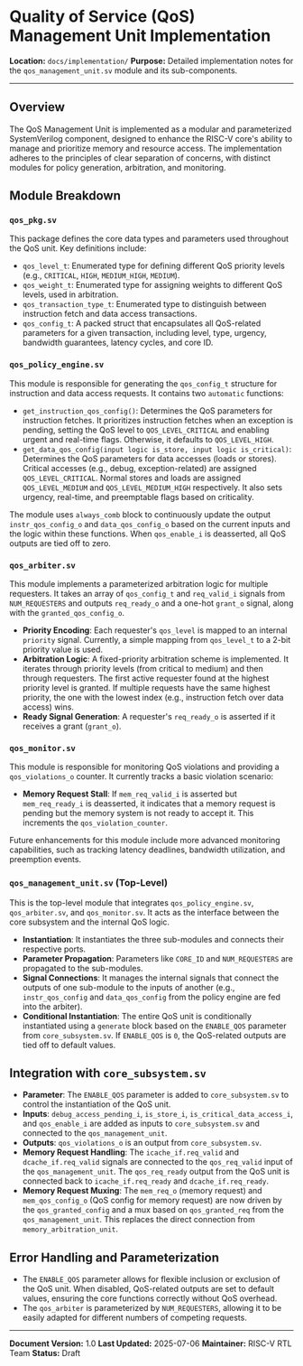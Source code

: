 # Quality of Service (QoS) Management Unit Implementation

**Location:** `docs/implementation/`
**Purpose:** Detailed implementation notes for the `qos_management_unit.sv` module and its sub-components.

---

## Overview

The QoS Management Unit is implemented as a modular and parameterized SystemVerilog component, designed to enhance the RISC-V core's ability to manage and prioritize memory and resource access. The implementation adheres to the principles of clear separation of concerns, with distinct modules for policy generation, arbitration, and monitoring.

## Module Breakdown

### `qos_pkg.sv`

This package defines the core data types and parameters used throughout the QoS unit. Key definitions include:

-   `qos_level_t`: Enumerated type for defining different QoS priority levels (e.g., `CRITICAL`, `HIGH`, `MEDIUM_HIGH`, `MEDIUM`).
-   `qos_weight_t`: Enumerated type for assigning weights to different QoS levels, used in arbitration.
-   `qos_transaction_type_t`: Enumerated type to distinguish between instruction fetch and data access transactions.
-   `qos_config_t`: A packed struct that encapsulates all QoS-related parameters for a given transaction, including level, type, urgency, bandwidth guarantees, latency cycles, and core ID.

### `qos_policy_engine.sv`

This module is responsible for generating the `qos_config_t` structure for instruction and data access requests. It contains two `automatic` functions:

-   `get_instruction_qos_config()`: Determines the QoS parameters for instruction fetches. It prioritizes instruction fetches when an exception is pending, setting the QoS level to `QOS_LEVEL_CRITICAL` and enabling urgent and real-time flags. Otherwise, it defaults to `QOS_LEVEL_HIGH`.
-   `get_data_qos_config(input logic is_store, input logic is_critical)`: Determines the QoS parameters for data accesses (loads or stores). Critical accesses (e.g., debug, exception-related) are assigned `QOS_LEVEL_CRITICAL`. Normal stores and loads are assigned `QOS_LEVEL_MEDIUM` and `QOS_LEVEL_MEDIUM_HIGH` respectively. It also sets urgency, real-time, and preemptable flags based on criticality.

The module uses `always_comb` block to continuously update the output `instr_qos_config_o` and `data_qos_config_o` based on the current inputs and the logic within these functions. When `qos_enable_i` is deasserted, all QoS outputs are tied off to zero.

### `qos_arbiter.sv`

This module implements a parameterized arbitration logic for multiple requesters. It takes an array of `qos_config_t` and `req_valid_i` signals from `NUM_REQUESTERS` and outputs `req_ready_o` and a one-hot `grant_o` signal, along with the `granted_qos_config_o`.

-   **Priority Encoding**: Each requester's `qos_level` is mapped to an internal `priority` signal. Currently, a simple mapping from `qos_level_t` to a 2-bit priority value is used.
-   **Arbitration Logic**: A fixed-priority arbitration scheme is implemented. It iterates through priority levels (from critical to medium) and then through requesters. The first active requester found at the highest priority level is granted. If multiple requests have the same highest priority, the one with the lowest index (e.g., instruction fetch over data access) wins.
-   **Ready Signal Generation**: A requester's `req_ready_o` is asserted if it receives a grant (`grant_o`).

### `qos_monitor.sv`

This module is responsible for monitoring QoS violations and providing a `qos_violations_o` counter. It currently tracks a basic violation scenario:

-   **Memory Request Stall**: If `mem_req_valid_i` is asserted but `mem_req_ready_i` is deasserted, it indicates that a memory request is pending but the memory system is not ready to accept it. This increments the `qos_violation_counter`.

Future enhancements for this module include more advanced monitoring capabilities, such as tracking latency deadlines, bandwidth utilization, and preemption events.

### `qos_management_unit.sv` (Top-Level)

This is the top-level module that integrates `qos_policy_engine.sv`, `qos_arbiter.sv`, and `qos_monitor.sv`. It acts as the interface between the core subsystem and the internal QoS logic.

-   **Instantiation**: It instantiates the three sub-modules and connects their respective ports.
-   **Parameter Propagation**: Parameters like `CORE_ID` and `NUM_REQUESTERS` are propagated to the sub-modules.
-   **Signal Connections**: It manages the internal signals that connect the outputs of one sub-module to the inputs of another (e.g., `instr_qos_config` and `data_qos_config` from the policy engine are fed into the arbiter).
-   **Conditional Instantiation**: The entire QoS unit is conditionally instantiated using a `generate` block based on the `ENABLE_QOS` parameter from `core_subsystem.sv`. If `ENABLE_QOS` is `0`, the QoS-related outputs are tied off to default values.

## Integration with `core_subsystem.sv`

-   **Parameter**: The `ENABLE_QOS` parameter is added to `core_subsystem.sv` to control the instantiation of the QoS unit.
-   **Inputs**: `debug_access_pending_i`, `is_store_i`, `is_critical_data_access_i`, and `qos_enable_i` are added as inputs to `core_subsystem.sv` and connected to the `qos_management_unit`.
-   **Outputs**: `qos_violations_o` is an output from `core_subsystem.sv`.
-   **Memory Request Handling**: The `icache_if.req_valid` and `dcache_if.req_valid` signals are connected to the `qos_req_valid` input of the `qos_management_unit`. The `qos_req_ready` output from the QoS unit is connected back to `icache_if.req_ready` and `dcache_if.req_ready`.
-   **Memory Request Muxing**: The `mem_req_o` (memory request) and `mem_qos_config_o` (QoS config for memory request) are now driven by the `qos_granted_config` and a mux based on `qos_granted_req` from the `qos_management_unit`. This replaces the direct connection from `memory_arbitration_unit`.

## Error Handling and Parameterization

-   The `ENABLE_QOS` parameter allows for flexible inclusion or exclusion of the QoS unit. When disabled, QoS-related outputs are set to default values, ensuring the core functions correctly without QoS overhead.
-   The `qos_arbiter` is parameterized by `NUM_REQUESTERS`, allowing it to be easily adapted for different numbers of competing requests.

---

**Document Version:** 1.0
**Last Updated:** 2025-07-06
**Maintainer:** RISC-V RTL Team
**Status:** Draft